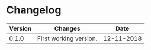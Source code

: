 # Changelog

| Version | Changes | Date |
| ------- | ------- | ---- |
| 0.1.0   | First working version. | 12-11-2018 |
